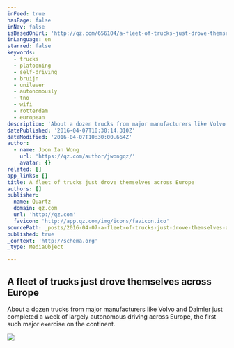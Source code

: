 ```yaml
---
inFeed: true
hasPage: false
inNav: false
isBasedOnUrl: 'http://qz.com/656104/a-fleet-of-trucks-just-drove-themselves-across-europe/'
inLanguage: en
starred: false
keywords:
  - trucks
  - platooning
  - self-driving
  - bruijn
  - unilever
  - autonomously
  - tno
  - wifi
  - rotterdam
  - european
description: 'About a dozen trucks from major manufacturers like Volvo and Daimler just completed a week of largely autonomous driving across Europe, the first such major exercise on the continent.'
datePublished: '2016-04-07T10:30:14.310Z'
dateModified: '2016-04-07T10:30:00.664Z'
author:
  - name: Joon Ian Wong
    url: 'https://qz.com/author/jwongqz/'
    avatar: {}
related: []
app_links: []
title: A fleet of trucks just drove themselves across Europe
authors: []
publisher:
  name: Quartz
  domain: qz.com
  url: 'http://qz.com'
  favicon: 'http://app.qz.com/img/icons/favicon.ico'
sourcePath: _posts/2016-04-07-a-fleet-of-trucks-just-drove-themselves-across-europe.md
published: true
_context: 'http://schema.org'
_type: MediaObject

---
```

<article style=""><h1>A fleet of trucks just drove themselves across Europe</h1><p>About a dozen trucks from major manufacturers like Volvo and Daimler just completed a week of largely autonomous driving across Europe, the first such major exercise on the continent.</p><img src="https://i2.wp.com/qzprod.files.wordpress.com/2016/04/scania_platooningtruckchallenge_still009.jpg?fit=440%2C330&amp;quality=80&amp;strip=all&amp;ssl=1" /></article>